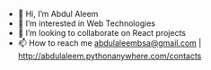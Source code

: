 - 👋 Hi, I’m Abdul Aleem
- 👀 I’m interested in Web Technologies
- 💞️ I’m looking to collaborate on React projects
- 📫 How to reach me abdulaleembsa@gmail.com | http://abdulaleem.pythonanywhere.com/contacts

<!---
abdulaleem01/abdulaleem01 is a ✨ special ✨ repository because its `README.md` (this file) appears on your GitHub profile.
You can click the Preview link to take a look at your changes.
--->
